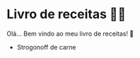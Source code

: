 # Livro de receitas :man_cook:

Olá... Bem vindo ao meu livro de receitas! :wave:

- Strogonoff de carne
